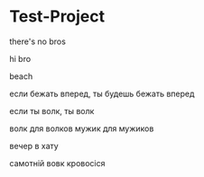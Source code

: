# Test-Project
there's no bros

hi bro

beach

если бежать вперед, ты будешь бежать вперед

если ты волк, ты волк

волк для волков мужик для мужиков

вечер в хату

самотній вовк кровосіся